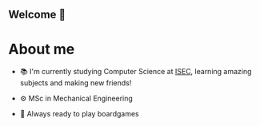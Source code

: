 ## Welcome 👋

# About me

- 📚 I'm currently studying Computer Science at [ISEC](https://www.isec.pt/PT/Default.aspx), learning amazing subjects and making new friends!
  
- ⚙ MSc in Mechanical Engineering
- 🎲 Always ready to play boardgames

<!--
**HR-Gomes/HR-Gomes** is a ✨ _special_ ✨ repository because its `README.md` (this file) appears on your GitHub profile.

Here are some ideas to get you started:

- 🔭 I’m currently working on ...
- 🌱 I’m currently learning ...
- 👯 I’m looking to collaborate on ...
- 🤔 I’m looking for help with ...
- 💬 Ask me about ...
- 📫 How to reach me: ...
- 😄 Pronouns: ...
- ⚡ Fun fact: ...
-->
